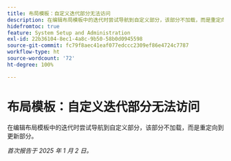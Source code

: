 ```yaml
---
title: 布局模板：自定义迭代部分无法访问
description: 在编辑布局模板中的迭代时尝试导航到自定义部分，该部分不加载，而是重定向到更新部分。
hidefromtoc: true
feature: System Setup and Administration
exl-id: 22b36104-8ec1-4a8c-9b50-58b0d0945598
source-git-commit: fc79f8aec41eaf077edccc2309ef86e4724c7787
workflow-type: ht
source-wordcount: '72'
ht-degree: 100%

---
```


# 布局模板：自定义迭代部分无法访问

在编辑布局模板中的迭代时尝试导航到自定义部分，该部分不加载，而是重定向到更新部分。

_首次报告于 2025 年 1 月 2 日。_
